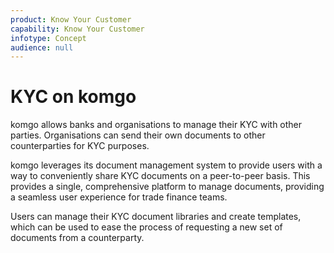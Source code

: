 ```yaml
---
product: Know Your Customer
capability: Know Your Customer
infotype: Concept
audience: null
---
```


# KYC on komgo

komgo allows banks and organisations to manage their KYC with other parties. Organisations can send their own documents to other counterparties for KYC purposes.

komgo leverages its document management system to provide users with a way to conveniently share KYC documents on a peer-to-peer basis. This provides a single, comprehensive platform to manage documents, providing a seamless user experience for trade finance teams.

Users can manage their KYC document libraries and create templates, which can be used to ease the process of requesting a new set of documents from a counterparty.

